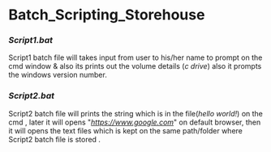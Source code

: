 # Batch_Scripting_Storehouse

### ***Script1.bat***

   Script1 batch file will takes input from user to his/her name to prompt on the cmd window & also its prints out the volume details (*c drive*) also it prompts 
the windows version number.


### ***Script2.bat***

   Script2 batch file will prints the string which is in the file(*hello world!*) on the cmd , later it will opens "*https://www.google.com*" on default browser,
then it will opens the text files which is kept on the same path/folder where Script2 batch file is stored .




